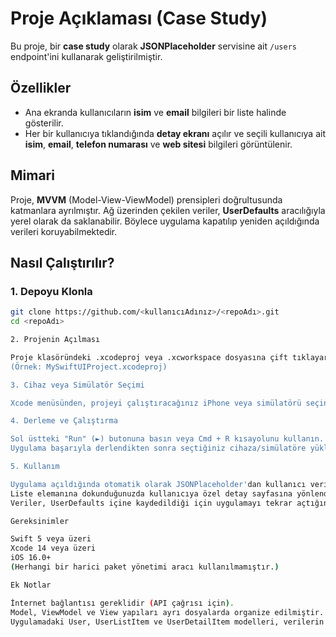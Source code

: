# Proje Açıklaması (Case Study)

Bu proje, bir **case study** olarak **JSONPlaceholder** servisine ait `/users` endpoint'ini kullanarak geliştirilmiştir.

## Özellikler

* Ana ekranda kullanıcıların **isim** ve **email** bilgileri bir liste halinde gösterilir.
* Her bir kullanıcıya tıklandığında **detay ekranı** açılır ve seçili kullanıcıya ait **isim**, **email**, **telefon numarası** ve **web sitesi** bilgileri görüntülenir.

## Mimari

Proje, **MVVM** (Model-View-ViewModel) prensipleri doğrultusunda katmanlara ayrılmıştır. Ağ üzerinden çekilen veriler, **UserDefaults** aracılığıyla yerel olarak da saklanabilir. Böylece uygulama kapatılıp yeniden açıldığında verileri koruyabilmektedir.

## Nasıl Çalıştırılır?

### 1. Depoyu Klonla

```bash
git clone https://github.com/<kullanıcıAdınız>/<repoAdı>.git
cd <repoAdı>

2. Projenin Açılması

Proje klasöründeki .xcodeproj veya .xcworkspace dosyasına çift tıklayarak Xcode'da açın.
(Örnek: MySwiftUIProject.xcodeproj)

3. Cihaz veya Simülatör Seçimi

Xcode menüsünden, projeyi çalıştıracağınız iPhone veya simülatörü seçin (Örnek: iPhone 14 Pro).

4. Derleme ve Çalıştırma

Sol üstteki "Run" (►) butonuna basın veya Cmd + R kısayolunu kullanın.
Uygulama başarıyla derlendikten sonra seçtiğiniz cihaza/simülatöre yüklenecektir.

5. Kullanım

Uygulama açıldığında otomatik olarak JSONPlaceholder'dan kullanıcı verisi çeker ve bir liste halinde gösterir.
Liste elemanına dokunduğunuzda kullanıcıya özel detay sayfasına yönlendirilirsiniz.
Veriler, UserDefaults içine kaydedildiği için uygulamayı tekrar açtığınızda daha önce yüklenen veriler görüntülenebilir.

Gereksinimler

Swift 5 veya üzeri
Xcode 14 veya üzeri
iOS 16.0+
(Herhangi bir harici paket yönetimi aracı kullanılmamıştır.)

Ek Notlar

İnternet bağlantısı gereklidir (API çağrısı için).
Model, ViewModel ve View yapıları ayrı dosyalarda organize edilmiştir.
Uygulamadaki User, UserListItem ve UserDetailItem modelleri, verilerin ayrı ekranlarda daha kolay yönetilmesini sağlamaktadır.
